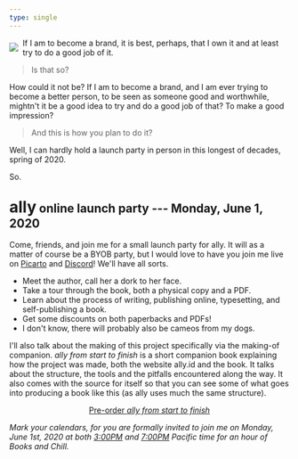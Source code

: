 ```yaml
---
type: single
---
```


<style>
@media screen and (min-width: 600px) {
    main p:first-of-type {
        margin-top: 0;
    }
    img {
        max-width: 350px;
        float: left;
        margin: 0.5rem 0.5rem 0.5rem 0;
    }
    p img {
        margin: 0.5rem 0.5rem 0.5rem 0;
    }
}
</style> <img src="/book/physical/steep-bw.jpg" />

If I am to become a brand, it is best, perhaps, that I own it and at least try to do a good job of it.

> Is that so?

How could it not be? If I am to become a brand, and I am ever trying to become a better person, to be seen as someone good and worthwhile, mightn't it be a good idea to try and do a good job of that? To make a good impression?

> And this is how you plan to do it?

Well, I can hardly hold a launch party in person in this longest of decades, spring of 2020.

So.

## <span class="ally-font" style="font-size: 21pt">ally</span> online launch party --- Monday, June 1, 2020

Come, friends, and join me for a small launch party for <span class="ally-font">ally</span>. It will as a matter of course be a BYOB party, but I would love to have you join me live on [Picarto](https://picarto.tv/makyo) and [&#68;&#105;scord](https://makyo.io/2G)! We'll have all sorts.

* Meet the author, call her a dork to her face.
* Take a tour through the book, both a physical copy and a PDF.
* Learn about the process of writing, publishing online, typesetting, and self-publishing a book.
* Get some discounts on both paperbacks and PDFs!
* I don't know, there will probably also be cameos from my dogs.

I'll also talk about the making of this project specifically via the making-of companion. <em class="ally-font">ally from start to finish</em> is a short companion book explaining how the project was made, both the website ally.id and the book. It talks about the structure, the tools and the pitfalls encountered along the way. It also comes with the source for itself so that you can see some of what goes into producing a book like this (as <span class="ally-font">ally</span> uses much the same structure).

<p style="text-align:center"><script src="https://gumroad.com/js/gumroad.js"></script>
<a class="gumroad-button" href="https://gum.co/ally-making-of" target="\_blank">Pre-order <em>ally from start to finish</a></a>
</p>


Mark your calendars, for you are formally invited to join me on *Monday, June 1st, 2020* at both [*3:00PM*](https://calendar.google.com/event?action=TEMPLATE&tmeid=YzhyamVjYjU2c3AzMGJiNTZ0aW1hYjlrY29wamViYjI2Z29qZWI5azZncjMwZGo2NjloajZkYjE2YyBtYWt5b0BkcmFiLW1ha3lvLmNvbQ&tmsrc=makyo%40drab-makyo.com) and [*7:00PM*](https://calendar.google.com/event?action=TEMPLATE&tmeid=NjhwMzRjMWw2c3IzZ2I5amNvbzNnYjlrNzRyMzBiOXA2cGlqMGJiNGM0b2phY3I1NjRyNjZlMW02NCBtYWt5b0BkcmFiLW1ha3lvLmNvbQ&tmsrc=makyo%40drab-makyo.com) Pacific time for an hour of Books and Chill.
